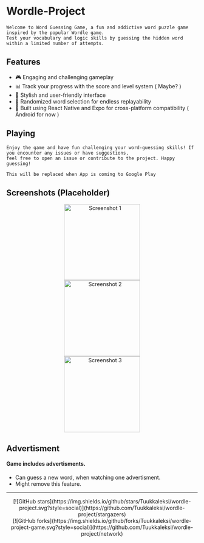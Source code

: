 # Wordle-Project

    Welcome to Word Guessing Game, a fun and addictive word puzzle game inspired by the popular Wordle game. 
    Test your vocabulary and logic skills by guessing the hidden word within a limited number of attempts.

## Features

  - 🎮 Engaging and challenging gameplay
  - 📊 Track your progress with the score and level system ( Maybe? )
  - 🌈 Stylish and user-friendly interface
  - 🔄 Randomized word selection for endless replayability
  - 📱 Built using React Native and Expo for cross-platform compatibility ( Android for now )

## Playing
    Enjoy the game and have fun challenging your word-guessing skills! If you encounter any issues or have suggestions, 
    feel free to open an issue or contribute to the project. Happy guessing!

    This will be replaced when App is coming to Google Play

## Screenshots (Placeholder)

<div align="center">
  <img src="screenshots/screenshot1.png" alt="Screenshot 1" width="200"/><br>
  <img src="screenshots/screenshot2.png" alt="Screenshot 2" width="200"/><br>
  <img src="screenshots/screenshot3.png" alt="Screenshot 3" width="200"/>
</div>

## Advertisment
  #### Game includes advertisments.
  - Can guess a new word, when watching one advertisment.
  - Might remove this feature.
<hr>

<div align="center">
[![GitHub stars](https://img.shields.io/github/stars/Tuukkaleksi/wordle-project.svg?style=social)](https://github.com/Tuukkaleksi/wordle-project/stargazers) <br>
[![GitHub forks](https://img.shields.io/github/forks/Tuukkaleksi/wordle-project-game.svg?style=social)](https://github.com/Tuukkaleksi/wordle-project/network)
</div>

